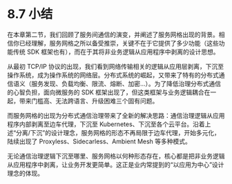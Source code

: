 # 8.7 小结

在本章第二节，我们回顾了服务间通信的演变，并阐述了服务网格出现的背景。相信你已经理解，服务网格之所以备受推崇，关键不在于它提供了多少功能（这些功能传统 SDK 框架也有），而在于其将非业务逻辑从应用程序中剥离的设计思想。

从最初 TCP/IP 协议的出现，我们看到网络传输相关的逻辑从应用层剥离，下沉至操作系统，成为操作系统的网络层。分布式系统的崛起，又带来了特有的分布式通信语义（服务发现、负载均衡、限流、熔断、加密...）。为了降低治理分布式通信的心智负担，面向微服务的 SDK 框架出现了，但这类框架与业务逻辑耦合在一起，带来门槛高、无法跨语言、升级困难三个固有问题。

而服务网格的出现为分布式通信治理带来了全新的解决思路：通信治理逻辑从应用程序内部剥离至边车代理，下沉至 Kubernetes、下沉至各个云平台。沿着上述“分离/下沉”的设计理念，服务网格的形态不再局限于边车代理，开始多元化，陆续出现了 Proxyless、Sidecarless、Ambient Mesh 等多种模式。

无论通信治理逻辑下沉至哪里、服务网格以何种形态存在，核心都是把非业务逻辑从应用程序中剥离，让业务开发更简单。这正是业内常提到的“以应用为中心”设计理念的体现。